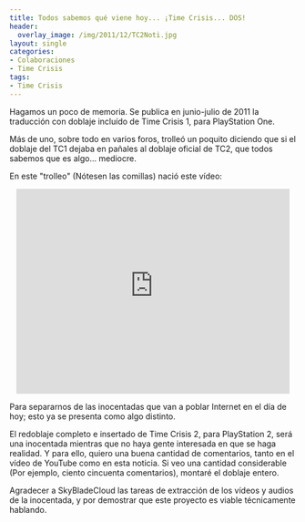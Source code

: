 ```yaml
---
title: Todos sabemos qué viene hoy... ¡Time Crisis... DOS!
header:
  overlay_image: /img/2011/12/TC2Noti.jpg
layout: single
categories:
- Colaboraciones
- Time Crisis
tags:
- Time Crisis
---
```

Hagamos un poco de memoria. Se publica en junio-julio de 2011 la traducción 
con doblaje incluído de Time Crisis 1, para PlayStation One.

Más de uno, sobre todo en varios foros, trolleó un poquito diciendo que si el 
doblaje del TC1 dejaba en pañales al doblaje oficial de TC2, que todos sabemos 
que es algo... mediocre.

En este "trolleo" (Nótesen las comillas) nació este vídeo:

<center><iframe width="480" height="360" src="https://www.youtube-nocookie.com/embed/pOE8h1amDJM?rel=0" frameborder="0" allow="accelerometer; autoplay; encrypted-media; gyroscope; picture-in-picture" allowfullscreen></iframe></center>

Para separarnos de las inocentadas que van a poblar Internet en el día de hoy; 
esto ya se presenta como algo distinto.

El redoblaje completo e insertado de Time Crisis 2, para PlayStation 2, será 
una inocentada mientras que no haya gente interesada en que se haga realidad. 
Y para ello, quiero una buena cantidad de comentarios, tanto en el vídeo de YouTube 
como en esta noticia. Si veo una cantidad considerable (Por ejemplo, ciento cincuenta 
comentarios), montaré el doblaje entero.

Agradecer a SkyBladeCloud las tareas de extracción de los vídeos y audios de la 
inocentada, y por demostrar que este proyecto es viable técnicamente hablando.
